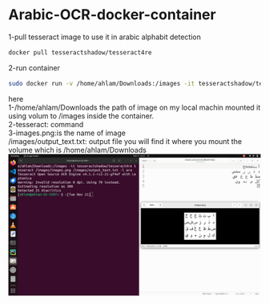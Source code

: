 # Arabic-OCR-docker-container
1-pull tesseract image to use it in arabic alphabit detection
```bash
docker pull tesseractshadow/tesseract4re
```
2-run container
```bash
sudo docker run -v /home/ahlam/Downloads:/images -it tesseractshadow/tesseract4re tesseract /images/images.png /images/output_text.txt -l ara
```
here <br>
1-/home/ahlam/Downloads the path of image on my local machin mounted it using volum to /images  inside the container.<br>
2-tesseract: command <br>
3-images.png:is the name of image <br>
/images/output_text.txt: output file you will find it where you mount the volume which is /home/ahlam/Downloads<br>
![Octocat](arabic-ocr.png "output") 

